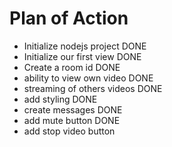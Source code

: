 # Plan of Action

- Initialize nodejs project DONE
- Initialize our first view DONE
- Create a room id DONE
- ability to view own video DONE
- streaming of others videos DONE
- add styling DONE
- create messages DONE
- add mute button DONE
- add stop video button
